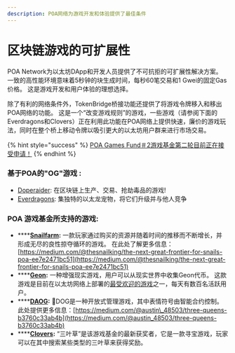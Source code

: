 ```yaml
---
description: POA网络为游戏开发和体验提供了最佳条件
---
```


# 区块链游戏的可扩展性

POA Network为以太坊DApp和开发人员提供了不可抗拒的可扩展性解决方案。 一致的高性能环境意味着5秒钟的块生成时间，每秒60笔交易和1 Gwei的固定Gas价格。 这是游戏开发和用户体验的理想选择。

除了有利的网络条件外，TokenBridge桥接功能还提供了将游戏令牌移入和移出POA网络的功能。 这是一个“改变游戏规则”的游戏，一些游戏（请参阅下面的Everdragons和Clovers）正在利用此功能在POA网络上提供快速，廉价的游戏玩法，同时在整个桥上移动令牌以吸引更大的以太坊用户群来进行市场交易。

{% hint style="success" %}
[POA Games Fund＃2游戏基金第二轮目前正在接受申请！](https://www.poa.network/v/zhong-wen/for-developers/grants-for-building-on-poa)
{% endhint %}

### **基于POA的"OG"游戏 :**

* [Doperaider](https://doperaider.com/): 在区块链上生产、交易、抢劫毒品的游戏!
* [Everdragons](https://everdragons.com): 集独特的以太龙宠物，将它们升级并与他人竞争

### POA 游戏基金所支持的游戏:

* \*\*\*\*[**Snailfarm**](https://www.stateofthedapps.com/dapps/poa-snailfarm)**:** 一款玩家通过购买的资源并随着时间的推移而不断增长，并形成无尽的良性掠夺循环的游戏。 在此处了解更多信息： [https://medium.com/@thesnailking/the-next-great-frontier-for-snails-poa-ee7e2471bc51](https://medium.com/@thesnailking/the-next-great-frontier-for-snails-poa-ee7e2471bc51)
* \*\*\*\*[**Geon**](https://www.stateofthedapps.com/dapps/geon-app)**:** 一种增强现实游戏，用户可以从现实世界中收集Geon代币。 这款游戏是目前在以太坊网络上部署的[最受欢迎的游戏](https://www.stateofthedapps.com/rankings/category/games)之一，每天有数百名活跃用户。
* \*\*\*\*[**DAOG**](https://daog.io/)**:** 🐶DOG是一种开放式管理游戏，其中表情符号由智能合约控制。 此处提供更多信息：[https://medium.com/@austin\_48503/three-queens-b3760c33ab4b](https://medium.com/@austin_48503/three-queens-b3760c33ab4b)
* \*\*\*\*[**Clovers**](https://clovers.network)**:** “三叶草”是该游戏基金的最新获奖者，它是一款寻宝游戏，玩家可以在其中搜索某些类型的三叶草来获得奖励。

